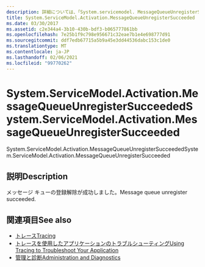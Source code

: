 ```yaml
---
description: 詳細については、「System.servicemodel. MessageQueueUnregisterSucceeded」を参照してください。
title: System.ServiceModel.Activation.MessageQueueUnregisterSucceeded
ms.date: 03/30/2017
ms.assetid: c2e344a4-3b10-430b-bdf3-b065777861bb
ms.openlocfilehash: 7e25b1f9c798e956671c32eae7b1e4e698777d91
ms.sourcegitcommit: ddf7edb67715a5b9a45e3dd44536dabc153c1de0
ms.translationtype: MT
ms.contentlocale: ja-JP
ms.lasthandoff: 02/06/2021
ms.locfileid: "99770262"
---
```

# <a name="systemservicemodelactivationmessagequeueunregistersucceeded"></a><span data-ttu-id="0e1a5-103">System.ServiceModel.Activation.MessageQueueUnregisterSucceeded</span><span class="sxs-lookup"><span data-stu-id="0e1a5-103">System.ServiceModel.Activation.MessageQueueUnregisterSucceeded</span></span>

<span data-ttu-id="0e1a5-104">System.ServiceModel.Activation.MessageQueueUnregisterSucceeded</span><span class="sxs-lookup"><span data-stu-id="0e1a5-104">System.ServiceModel.Activation.MessageQueueUnregisterSucceeded</span></span>  
  
## <a name="description"></a><span data-ttu-id="0e1a5-105">説明</span><span class="sxs-lookup"><span data-stu-id="0e1a5-105">Description</span></span>  

 <span data-ttu-id="0e1a5-106">メッセージ キューの登録解除が成功しました。</span><span class="sxs-lookup"><span data-stu-id="0e1a5-106">Message queue unregister succeeded.</span></span>  
  
## <a name="see-also"></a><span data-ttu-id="0e1a5-107">関連項目</span><span class="sxs-lookup"><span data-stu-id="0e1a5-107">See also</span></span>

- [<span data-ttu-id="0e1a5-108">トレース</span><span class="sxs-lookup"><span data-stu-id="0e1a5-108">Tracing</span></span>](index.md)
- [<span data-ttu-id="0e1a5-109">トレースを使用したアプリケーションのトラブルシューティング</span><span class="sxs-lookup"><span data-stu-id="0e1a5-109">Using Tracing to Troubleshoot Your Application</span></span>](using-tracing-to-troubleshoot-your-application.md)
- [<span data-ttu-id="0e1a5-110">管理と診断</span><span class="sxs-lookup"><span data-stu-id="0e1a5-110">Administration and Diagnostics</span></span>](../index.md)
